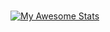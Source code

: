 # 


 [![My Awesome Stats](https://awesome-github-stats.azurewebsites.net/user-stats/jmmshn?cardType=github&theme=github-dark&Background=73141400)](https://git.io/awesome-stats-card) 
